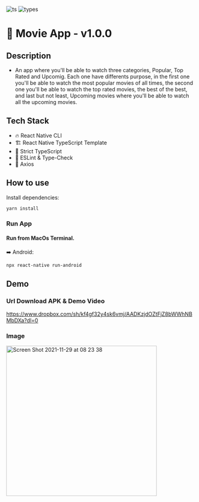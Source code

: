 ![ts](https://badgen.net/badge/-/TypeScript/blue?icon=typescript&label)
![types](https://badgen.net/npm/types/react)

# 🎥 Movie App - v1.0.0

## Description
- An app where you'll be able to watch three categories, Popular, Top Rated and Upcomig. Each one have differents purpose, in the first one you'll be able to watch the most popular movies of all times, the second one you'll be able to watch the top rated movies, the best of the best, and last but not least, Upcoming movies where you'll be able to watch all the upcoming movies.

## Tech Stack
- 🔥 React Native CLI
- 🏗️ React Native TypeScript Template
- 🛂 Strict TypeScript
- 🚨 ESLint & Type-Check
- 🍖 Axios

## How to use

Install dependencies:

```bash
yarn install
```
### Run App

#### Run from MacOs Terminal.

➡️ Android:

```bash
npx react-native run-android
```

## Demo

### Url Download APK & Demo Video
https://www.dropbox.com/sh/kf4gf32y4sk6vmj/AADKzjdOZtFjZ8bWWhNBMbDXa?dl=0

### Image
<img width="400" alt="Screen Shot 2021-11-29 at 08 23 38" src="https://user-images.githubusercontent.com/13221820/143884930-0a8720c5-1551-4c41-9a8d-07e125005562.png">
